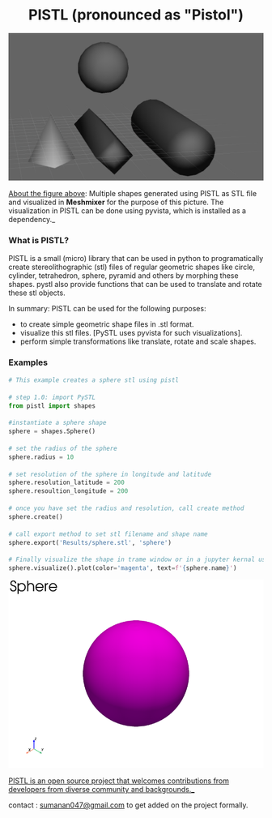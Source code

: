 # <h1 style="text-align:center; color:'red'">PISTL (pronounced as "Pistol")</h1>

<p text-align="center"><img src=".\assets\pystl_readme_cover.PNG" alt="Pystl_cover_image"></p>

<u>About the figure above</u>: Multiple shapes generated using PISTL as STL file and visualized in **Meshmixer** for the purpose of this picture. The visualization in PISTL can be done using pyvista, which is installed as a dependency.\_

### What is PISTL?

PISTL is a small (micro) library that can be used in python to programatically create stereolithographic (stl) files of regular geometric shapes like circle, cylinder, tetrahedron, sphere, pyramid and others by morphing these shapes. pystl also provide functions that can be used to translate and rotate these stl objects.

In summary:
PISTL can be used for the following purposes:

- to create simple geometric shape files in .stl format.
- visualize this stl files. [PySTL uses pyvista for such visualizations].
- perform simple transformations like translate, rotate and scale shapes.

### Examples

```python
# This example creates a sphere stl using pistl

# step 1.0: import PySTL
from pistl import shapes

#instantiate a sphere shape
sphere = shapes.Sphere()

# set the radius of the sphere
sphere.radius = 10

# set resolution of the sphere in longitude and latitude
sphere.resolution_latitude = 200
sphere.resoultion_longitude = 200

# once you have set the radius and resolution, call create method
sphere.create()

# call export method to set stl filename and shape name
sphere.export('Results/sphere.stl', 'sphere')

# Finally visualize the shape in trame window or in a jupyter kernal using the visualize method.
sphere.visualize().plot(color='magenta', text=f'{sphere.name}')
```

<p text-align="center"><img src=".\assets\sphere.png" alt="Pystl_generated_sphere_stl"></p>

<u>PISTL is an open source project that welcomes contributions from developers from diverse community and backgrounds.\_</u>

contact : sumanan047@gmail.com to get added on the project formally.
